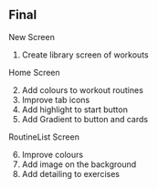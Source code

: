 ## Final

New Screen

1. Create library screen of workouts 

Home Screen

2. Add colours to workout routines
3. Improve tab icons
4. Add highlight to start button
5. Add Gradient to button and cards

RoutineList Screen

6. Improve colours
7. Add image on the background
8. Add detailing to exercises
